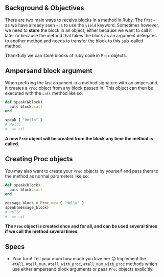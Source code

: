 ## Background & Objectives

There are two main ways to receive blocks in a method in Ruby. The first - as we have already seen - is to use the `yield` keyword. Sometimes however, we need to **store** the block in an object, either because we want to call it later or because the method that takes the block as an argument delegates to another method and needs to transfer the block to this sub-called method.

Thankfully we can store blocks of ruby code in `Proc` objects.

## Ampersand block argument

When prefixing the last argument in a method signature with an ampersand, it creates a `Proc` object from any block passed in. This object can then be executed with the `call` method like so:

```ruby
def speak(&block)
  puts block.call
end

speak { "Hello" }
# Hello
#  => nil
```

**A new `Proc` object will be created from the block any time the method is called.**

## Creating Proc objects
You may also want to create your `Proc` objects by yourself and pass them to the method as normal parameters like so:

```ruby
def speak(block)
  puts block.call
end

message_block = Proc.new { "Hello" }
speak(message_block)
# Hello
#  => nil
```

**The `Proc` object is created once and for all, and can be used several times if we call the method several times.**

## Specs

- Your turn! Tell your mum how much you love her 😊 Implement the `#tell`, `#tell_mum`, `#tell_with_proc`, `#tell_mum_with_proc`  methods which use either ampersand block arguments or pass `Proc` objects explicitly.
